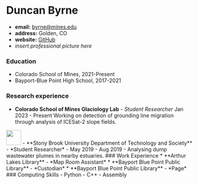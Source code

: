 # Duncan Byrne
- **email:** byrne@mines.edu
- **address:** Golden, CO
- **website:** [GitHub](https://github.com/Nacnud04)
- *insert professional picture here*
### Education
- Colorado School of Mines, 2021-Present
- Bayport-Blue Point High School, 2017-2021
### Research experience
- **Colorado School of Mines Glaciology Lab** - *Student Researcher*
Jan 2023 - Present
Working on detection of grounding line migration through analysis of ICESat-2 slope fields.
<img src="(https://pbs.twimg.com/profile_images/1488177974587248643/ppVVSpgb_400x400.jpg" width="40" height="40">
- **Stony Brook University Department of Technology and Society** - *Student Researcher*
- 	May 2019 - Aug 2019
-	Analysing dump wastewater plumes in nearby estuaries.
### Work Experience
* **Arthur Lakes Library** - *Map Room Assistant*
* **Bayport Blue Point Public Library** - *Custodian*
* **Bayport Blue Point Public Library** - *Page*
### Computing Skills
- Python
- C++
- Assembly
